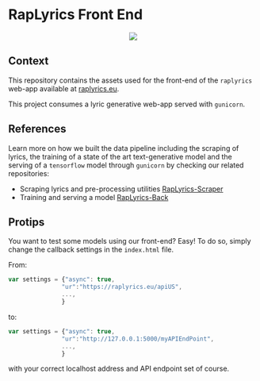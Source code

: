 # RapLyrics Front End

<p align="center"> 
<a href="https://raplyrics.eu"><img img src="http://i64.tinypic.com/16k88ig.jpg"/></a>
</p>

## Context 
This repository contains the assets used for the front-end
of the `raplyrics` web-app available at [raplyrics.eu](https://raplyrics.eu).

This project consumes a lyric generative web-app served with ``gunicorn``.

## References 
Learn more on how we built the data pipeline including the scraping of lyrics, the training of a state of the art
text-generative model and the serving of a `tensorflow` model through `gunicorn` by checking our related repositories:

- Scraping lyrics and pre-processing utilities [RapLyrics-Scraper](https://gitlab.com/cyrilou242/RapLyrics-GeniusScraper) 
- Training and serving a model [RapLyrics-Back](https://gitlab.com/cyrilou242/RapLyrics-Back_Word_2)

## Protips
You want to test some models using our front-end? Easy!
To do so, simply change the callback settings in the `index.html` file.

From:
 ```js
var settings = {"async": true,
                "ur":"https://raplyrics.eu/apiUS",
                ...,
                }
```
to:
 ```js
var settings = {"async": true,
                "ur":"http://127.0.0.1:5000/myAPIEndPoint",
                ...,
                }
```
with your correct localhost address and API endpoint set of course.
